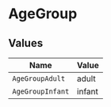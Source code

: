 # AgeGroup


## Values

| Name             | Value            |
| ---------------- | ---------------- |
| `AgeGroupAdult`  | adult            |
| `AgeGroupInfant` | infant           |